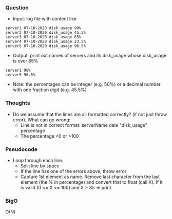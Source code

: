 ### Question
- Input: log file with content like
```
server1 07-10-2020 disk_usage 90%
server2 07-10-2020 disk_usage 45.5%
server3 07-10-2020 disk_usage 65%
server4 07-10-2020 disk_usage 23.5%
server5 07-10-2020 disk_usage 96.5%
```
- Output: print out names of servers and its disk_usage whose disk_usage is over 85%
```
server1 90%
server5 96.5%
```
- Note: the percentages can be integer (e.g. 50%) or a decimal number with one fraction digit (e.g. 45.5%)

### Thoughts
- Do we assume that the lines are all formatted correctly? (if not just throw error). What can go wrong:
   - Line is not in correct format: serverName date "disk_usage" percentage
   - The percentage <0 or >100

### Pseudocode
- Loop through each line.
   - Split line by space
   - If the line has one of the errors above, throw error
   - Capture 1st element as name. Remove last character from the last element (the % in percentage) and convert that to float (call X). If it is valid (0 <= X <= 100) and X > 85 => print.

### BigO
O(N)